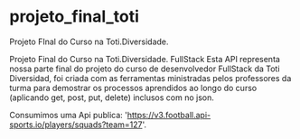 # projeto_final_toti
Projeto FInal do Curso na Toti.Diversidade.

Projeto Final do Curso na Toti.Diversidade. FullStack
Esta API representa nossa parte final do projeto do curso de desenvolvedor
 FullStack da Toti Diversidad, foi criada com as ferramentas ministradas pelos professores da turma para 
 demostrar os processos aprendidos ao longo do curso (aplicando get, post, put, delete) inclusos com no json.

Consumimos uma Api publica: 'https://v3.football.api-sports.io/players/squads?team=127'.

